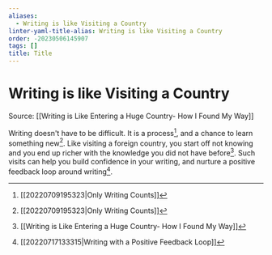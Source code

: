 ```yaml
---
aliases:
  - Writing is like Visiting a Country
linter-yaml-title-alias: Writing is like Visiting a Country
order: -20230506145907
tags: []
title: Title
---
```


# Writing is like Visiting a Country

Source: [[Writing is Like Entering a Huge Country- How I Found My Way]]

Writing doesn't have to be difficult. It is a process[^1], and a chance to learn something new[^1]. Like visiting a foreign country, you start off not knowing and you end up richer with the knowledge you did not have before[^2]. Such visits can help you build confidence in your writing, and nurture a positive feedback loop around writing[^3].

[^1]: [[20220709195323|Only Writing Counts]]
[^2]: [[Writing is Like Entering a Huge Country- How I Found My Way]]
[^3]: [[20220717133315|Writing with a Positive Feedback Loop]]